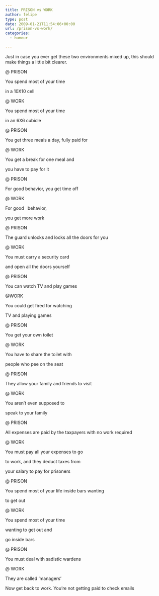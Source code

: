 ```yaml
---
title: PRISON vs WORK
author: felipe
type: post
date: 2009-01-21T11:54:06+00:00
url: /prison-vs-work/
categories:
  - humour

---
```

Just in case you ever get these two environments mixed up, this should make things a little bit clearer.

@ PRISON

You spend most of your time

in a 10X10 cell

@ WORK
  
You spend most of your time
  
in an 6X6 cubicle

@ PRISON
  
You get three meals a day, fully paid for

@ WORK
  
You get a break for one meal and
  
you have to pay for it

@ PRISON
  
For good behavior, you get time off

@ WORK
  
For good   behavior,
  
you get more work

@ PRISON
  
The guard unlocks and locks all the doors for you

@ WORK
  
You must carry a security card
  
and open all the doors yourself

@ PRISON
  
You can watch TV and play games

@WORK
  
You could get fired for watching
  
TV and playing games

@ PRISON
  
You get your own toilet

@ WORK
  
You have to share the toilet with
  
people who pee on the seat

@ PRISON
  
They allow your family and friends to visit

@ WORK
  
You aren&#8217;t even supposed to
  
speak to your family

@ PRISON
  
All expenses are paid by the taxpayers with no work required

@ WORK
  
You must pay all your expenses to go
  
to work, and they deduct taxes from
  
your salary to pay for prisoners

@ PRISON
  
You spend most of your life inside bars wanting
  
to get out

@ WORK
  
You spend most of your time
  
wanting to get out and
  
go inside bars

@ PRISON
  
You must deal with sadistic wardens

@ WORK
  
They are called &#8216;managers&#8217;

Now get back to work. You&#8217;re not getting paid to check emails
